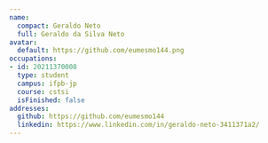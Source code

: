 ```yaml
---
name:
  compact: Geraldo Neto
  full: Geraldo da Silva Neto
avatar:
  default: https://github.com/eumesmo144.png
occupations:
- id: 20211370008
  type: student
  campus: ifpb-jp
  course: cstsi
  isFinished: false
addresses:
  github: https://github.com/eumesmo144
  linkedin: https://www.linkedin.com/in/geraldo-neto-3411371a2/
---
```

